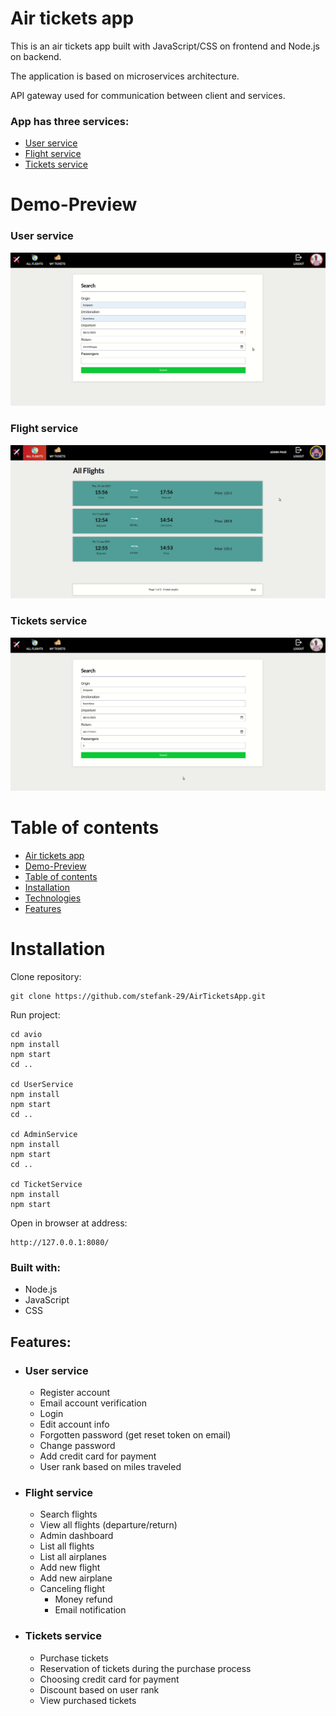 # Air tickets app

This is an air tickets app built with JavaScript/CSS on frontend and Node.js on backend.

The application is based on microservices architecture.

API gateway used for communication between client and services.

### App has three services:

-   [User service](#user-service)
-   [Flight service](#flight-service)
-   [Tickets service](#tickets-service)

# Demo-Preview

### User service

![Image of project](userservice.gif)

### Flight service

![Image of project](admin.gif)

### Tickets service

![Image of project](tickets.gif)

# Table of contents

-   [Air tickets app](#air-tickets-app)
-   [Demo-Preview](#demo-preview)
-   [Table of contents](#table-of-contents)
-   [Installation](#installation)
-   [Technologies](#built-with)
-   [Features](#features)

# Installation

Clone repository:

```
git clone https://github.com/stefank-29/AirTicketsApp.git
```

Run project:

```
cd avio
npm install
npm start
cd ..

cd UserService
npm install
npm start
cd ..

cd AdminService
npm install
npm start
cd ..

cd TicketService
npm install
npm start

```

Open in browser at address:

```
http://127.0.0.1:8080/
```

### Built with:

-   Node.js
-   JavaScript
-   CSS

## Features:

-   ### User service

    -   Register account
    -   Email account verification
    -   Login
    -   Edit account info
    -   Forgotten password (get reset token on email)
    -   Change password
    -   Add credit card for payment
    -   User rank based on miles traveled

-   ### Flight service

    -   Search flights
    -   View all flights (departure/return)
    -   Admin dashboard
    -   List all flights
    -   List all airplanes
    -   Add new flight
    -   Add new airplane
    -   Canceling flight
        -   Money refund
        -   Email notification

-   ### Tickets service
    -   Purchase tickets
    -   Reservation of tickets during the purchase process
    -   Choosing credit card for payment
    -   Discount based on user rank
    -   View purchased tickets

